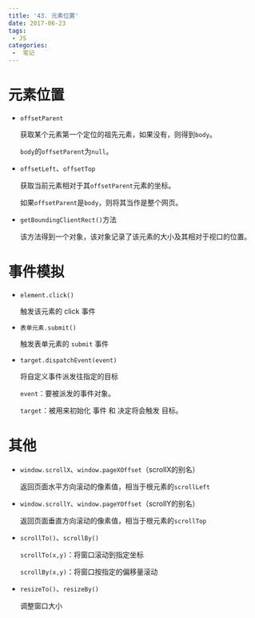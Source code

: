 ```yaml
---
title: '43. 元素位置'
date: 2017-06-23
tags:
 - JS
categories:
 -  笔记
---
```


# 元素位置

- `offsetParent`

  获取某个元素第一个定位的祖先元素，如果没有，则得到`body`。
  
  `body`的`offsetParent`为`null`。
  
- `offsetLeft`、`offsetTop`

  获取当前元素相对于其`offsetParent`元素的坐标。

  如果`offsetParent`是`body`，则将其当作是整个网页。

- `getBoundingClientRect()`方法

  该方法得到一个对象，该对象记录了该元素的大小及其相对于视口的位置。

# 事件模拟

- `element.click()`

  触发该元素的 click 事件

- `表单元素.submit()`

  触发表单元素的 `submit` 事件

- `target.dispatchEvent(event)`

  将自定义事件派发往指定的目标

  `event`：要被派发的事件对象。

  `target`：被用来初始化 事件 和 决定将会触发 目标。

# 其他

- `window.scrollX`、`window.pageXOffset`（scrollX的别名）

  返回页面水平方向滚动的像素值，相当于根元素的`scrollLeft`

- `window.scrollY`、`window.pageYOffset`（scrollY的别名）

  返回页面垂直方向滚动的像素值，相当于根元素的`scrollTop`

- `scrollTo()`、`scrollBy()`

  `scrollTo(x,y)`：将窗口滚动到指定坐标

  `scrollBy(x,y)`：将窗口按指定的偏移量滚动

- `resizeTo()`、`resizeBy()`

  调整窗口大小
